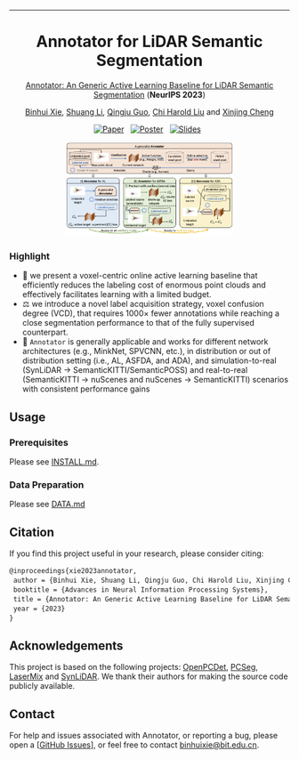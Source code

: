  ---

<div align="center">    
 
# Annotator for LiDAR Semantic Segmentation

[Annotator: An Generic Active Learning Baseline for LiDAR Semantic Segmentation](https://binhuixie.github.io/annotator-web/)  (**NeurIPS 2023**)

[Binhui Xie](https://binhuixie.github.io), [Shuang Li](https://shuangli.xyz), [Qingju Guo](https://github.com/WAAutomation), [Chi Harold Liu](https://scholar.google.com/citations?user=3IgFTEkAAAAJ&hl=en) and [Xinjing Cheng](https://scholar.google.com/citations?user=8QbRVCsAAAAJ&hl=en)


[![Paper](https://img.shields.io/badge/Paper-arXiv-%23B31B1B?logo=arxiv&style=flat-square)](https://arxiv.org/pdf/2310.20293)&nbsp;&nbsp;
[![Poster](https://img.shields.io/badge/Poster-Dropbox-%230061FF?logo=dropbox&style=flat-square)](https://www.dropbox.com/scl/fi/esor1vqrtklumbtb5l5j8/annotator_poster.pdf?rlkey=vi3tibnzowuzo4qmfy2r33vjh&dl=0)&nbsp;&nbsp;
[![Slides](https://img.shields.io/badge/Slides-Dropbox-%230061FF?logo=dropbox&style=flat-square)](https://www.dropbox.com/scl/fi/8ca79302y9168iu0ctxyv/virtual-video-5min.pdf?rlkey=gkc90hg35h1hfsoyol4clmzby&dl=0)&nbsp;&nbsp;

[//]: # ([![Models]&#40;https://img.shields.io/badge/Model-Google-%230061FF?logo=googledrive&style=flat-square&#41;]&#40;https://drive.google.com/drive/folders/1GUGsMHnBHlk5rlkAsUq55O2GNdFF_--a&#41;&nbsp;&nbsp;)

[//]: # ([![Bilibili]&#40;https://img.shields.io/badge/Video-Bilibili-%2300A1D6?logo=bilibili&style=flat-square&#41;]&#40;https://www.bilibili.com/video/BV1oS4y1e7J5&#41;&nbsp;&nbsp;)

[//]: # ([![YouTube]&#40;https://img.shields.io/badge/Video-YouTube-%23FF0000?logo=youtube&style=flat-square&#41;]&#40;https://www.youtube.com/watch?v=kN4Kru2fL-g&#41;&nbsp;&nbsp;)
  
<img alt="image" src="docs/figs/pipeline.png" width="60%" />

</div>

### Highlight
- 🌈 we present a voxel-centric online active learning baseline that efficiently reduces the labeling cost of enormous point clouds and effectively facilitates learning with a limited budget.
- ⚖️ we introduce a novel label acquisition strategy, voxel confusion degree (VCD), that requires 1000× fewer annotations while reaching a close segmentation performance to that of the fully supervised counterpart. 
- 🚀 `Annotator` is generally applicable and works for different network architectures (e.g., MinkNet, SPVCNN, etc.), in distribution or out of distribution setting (i.e., AL, ASFDA, and ADA), and simulation-to-real
(SynLiDAR → SemanticKITTI/SemanticPOSS) and real-to-real (SemanticKITTI → nuScenes and nuScenes → SemanticKITTI) scenarios with consistent performance gains


## Usage
### Prerequisites
Please see [INSTALL.md](docs/INSTALL.md).

### Data Preparation
Please see [DATA.md](docs/DATA.md)



## Citation
If you find this project useful in your research, please consider citing:
```latex
@inproceedings{xie2023annotator,
 author = {Binhui Xie, Shuang Li, Qingju Guo, Chi Harold Liu, Xinjing Cheng},
 booktitle = {Advances in Neural Information Processing Systems},
 title = {Annotator: An Generic Active Learning Baseline for LiDAR Semantic Segmentation},
 year = {2023}
}

```

## Acknowledgements
This project is based on the following projects: [OpenPCDet](https://github.com/open-mmlab/OpenPCDet), [PCSeg](https://github.com/PJLab-ADG/PCSeg), [LaserMix](https://github.com/ldkong1205/LaserMix) and [SynLiDAR](https://github.com/xiaoaoran/SynLiDAR). We thank their authors for making the source code publicly available.


## Contact

For help and issues associated with Annotator, or reporting a bug, please open a [[GitHub Issues](https://github.com/BIT-DA/Annotator/issues/new)], or feel free to contact [binhuixie@bit.edu.cn](mailto:binhuixie@bit.edu.cn).
